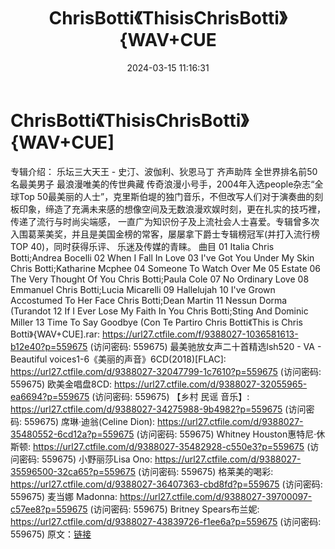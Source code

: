 ﻿---
title: ChrisBotti《ThisisChrisBotti》{WAV+CUE
date: 2024-03-15 11:16:31
categories: 外语音乐
tags: 外语音乐
---
# ChrisBotti《ThisisChrisBotti》{WAV+CUE]

专辑介绍：
乐坛三大天王 - 史汀、波伽利、狄恩马丁 齐声助阵
全世界排名前50名最美男子 最浪漫唯美的传世典藏
传奇浪漫小号手，2004年入选people杂志“全球Top
50最美丽的人士”，克里斯伯堤的独门音乐，不但改写人们对于演奏曲的刻板印象，缔造了充满未来感的想像空间及无数浪漫欢娱时刻，更在扎实的技巧裡，传递了流行与时尚尖端感，
一直广为知识份子及上流社会人士喜爱。专辑曾多次入围葛莱美奖，并且是美国金榜的常客，屡屡拿下爵士专辑榜冠军(并打入流行榜TOP
40)，同时获得乐评、 乐迷及传媒的青睐。
曲目
01 Italia Chris Botti;Andrea Bocelli
02 When I Fall In Love
03 I've Got You Under My Skin Chris Botti;Katharine Mcphee
04 Someone To Watch Over Me
05 Estate
06 The Very Thought Of You Chris Botti;Paula Cole
07 No Ordinary Love
08 Emmanuel Chris Botti;Lucia Micarelli
09 Hallelujah
10 I've Grown Accostumed To Her Face Chris Botti;Dean Martin
11 Nessun Dorma (Turandot
12 If I Ever Lose My Faith In You Chris Botti;Sting And Dominic
Miller
13 Time To Say Goodbye (Con Te Partiro
Chris Botti《This is Chris Botti》{WAV+CUE].rar: https://url27.ctfile.com/f/9388027-1036581613-b12e40?p=559675
(访问密码: 559675)
最美驰放女声二十首精选lsh520 - VA - Beautiful
voices1-6《美丽的声音》6CD(2018)[FLAC]: https://url27.ctfile.com/d/9388027-32047799-1c7610?p=559675
(访问密码: 559675)
欧美金唱盘8CD: https://url27.ctfile.com/d/9388027-32055965-ea6694?p=559675
(访问密码: 559675)
【乡村 民谣 音乐】: https://url27.ctfile.com/d/9388027-34275988-9b4982?p=559675
(访问密码: 559675)
席琳·迪翁(Celine Dion): https://url27.ctfile.com/d/9388027-35480552-6cd12a?p=559675
(访问密码: 559675)
Whitney Houston惠特尼·休斯顿: https://url27.ctfile.com/d/9388027-35482928-c550e3?p=559675
(访问密码: 559675)
小野丽莎Lisa Ono: https://url27.ctfile.com/d/9388027-35596500-32ca65?p=559675
(访问密码: 559675)
格莱美的喝彩: https://url27.ctfile.com/d/9388027-36407363-cbd8fd?p=559675
(访问密码: 559675)
麦当娜 Madonna: https://url27.ctfile.com/d/9388027-39700097-c57ee8?p=559675
(访问密码: 559675)
Britney Spears布兰妮: https://url27.ctfile.com/d/9388027-43839726-f1ee6a?p=559675
(访问密码: 559675)
原文：[链接](https://blog.sina.com.cn/s/blog_1647c7e76010314q9.html)